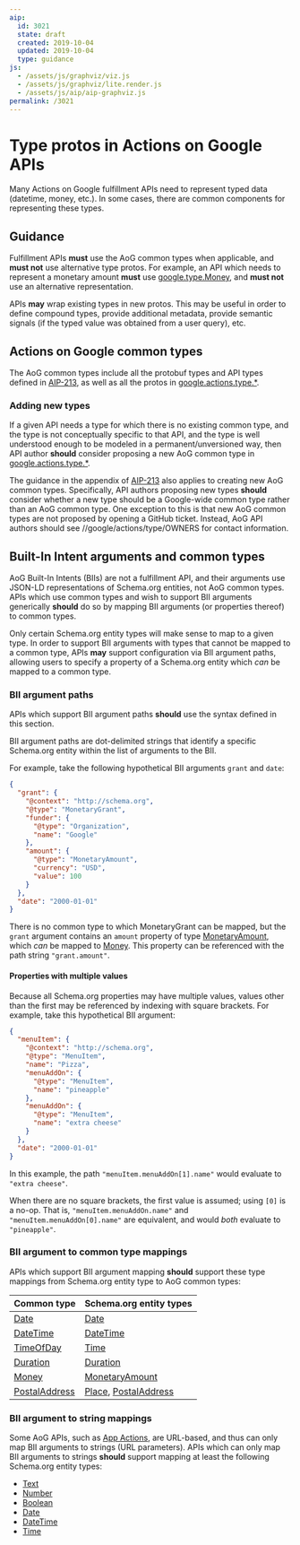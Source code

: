 ```yaml
---
aip:
  id: 3021
  state: draft
  created: 2019-10-04
  updated: 2019-10-04
  type: guidance
js:
  - /assets/js/graphviz/viz.js
  - /assets/js/graphviz/lite.render.js
  - /assets/js/aip/aip-graphviz.js
permalink: /3021
---
```


# Type protos in Actions on Google APIs

Many Actions on Google fulfillment APIs need to represent typed data (datetime,
money, etc.). In some cases, there are common components for representing these
types.

## Guidance

Fulfillment APIs **must** use the AoG common types when applicable, and **must
not** use alternative type protos. For example, an API which needs to represent
a monetary amount **must** use [google.type.Money][money], and **must not** use
an alternative representation.

APIs **may** wrap existing types in new protos. This may be useful in order to
define compound types, provide additional metadata, provide semantic signals
(if the typed value was obtained from a user query), etc.

## Actions on Google common types

The AoG common types include all the protobuf types and API types defined in
[AIP-213][], as well as all the protos in
[google.actions.type.\*][actions-type].

### Adding new types

If a given API needs a type for which there is no existing common type, and the
type is not conceptually specific to that API, and the type is well understood
enough to be modeled in a permanent/unversioned way, then API author **should**
consider proposing a new AoG common type in
[google.actions.type.\*][actions-type].

The guidance in the appendix of [AIP-213][] also applies to creating new AoG
common types. Specifically, API authors proposing new types **should** consider
whether a new type should be a Google-wide common type rather than an AoG
common type. One exception to this is that new AoG common types are not
proposed by opening a GitHub ticket. Instead, AoG API authors should see
//google/actions/type/OWNERS for contact information.

## Built-In Intent arguments and common types

AoG Built-In Intents (BIIs) are not a fulfillment API, and their arguments use
JSON-LD representations of Schema.org entities, not AoG common types. APIs
which use common types and wish to support BII arguments generically **should**
do so by mapping BII arguments (or properties thereof) to common types.

Only certain Schema.org entity types will make sense to map to a given type. In
order to support BII arguments with types that cannot be mapped to a common
type, APIs **may** support configuration via BII argument paths, allowing users
to specify a property of a Schema.org entity which _can_ be mapped to a common
type.

### BII argument paths

APIs which support BII argument paths **should** use the syntax defined in this
section.

BII argument paths are dot-delimited strings that identify a specific
Schema.org entity within the list of arguments to the BII.

For example, take the following hypothetical BII arguments `grant` and `date`:

```json
{
  "grant": {
    "@context": "http://schema.org",
    "@type": "MonetaryGrant",
    "funder": {
      "@type": "Organization",
      "name": "Google"
    },
    "amount": {
      "@type": "MonetaryAmount",
      "currency": "USD",
      "value": 100
    }
  },
  "date": "2000-01-01"
}
```

There is no common type to which MonetaryGrant can be mapped, but the `grant`
argument contains an `amount` property of type [MonetaryAmount][], which _can_
be mapped to [Money][]. This property can be referenced with the path string
`"grant.amount"`.

#### Properties with multiple values

Because all Schema.org properties may have multiple values, values other than
the first may be referenced by indexing with square brackets. For example, take
this hypothetical BII argument:

```json
{
  "menuItem": {
    "@context": "http://schema.org",
    "@type": "MenuItem",
    "name": "Pizza",
    "menuAddOn": {
      "@type": "MenuItem",
      "name": "pineapple"
    },
    "menuAddOn": {
      "@type": "MenuItem",
      "name": "extra cheese"
    }
  },
  "date": "2000-01-01"
}
```

In this example, the path `"menuItem.menuAddOn[1].name"` would evaluate to
`"extra cheese"`.

When there are no square brackets, the first value is assumed; using `[0]` is a
no-op. That is, `"menuItem.menuAddOn.name"` and `"menuItem.menuAddOn[0].name"`
are equivalent, and would _both_ evaluate to `"pineapple"`.

### BII argument to common type mappings

APIs which support BII argument mapping **should** support these type mappings
from Schema.org entity type to AoG common types:

| Common type       | Schema.org entity types                          |
| ----------------- | ------------------------------------------------ |
| [Date][]          | [Date][schema-date]                              |
| [DateTime][]      | [DateTime][schema-datetime]                      |
| [TimeOfDay][]     | [Time][]                                         |
| [Duration][]      | [Duration][schema-duration]                      |
| [Money][]         | [MonetaryAmount][]                               |
| [PostalAddress][] | [Place][], [PostalAddress][schema-postaladdress] |

### BII argument to string mappings

Some AoG APIs, such as [App Actions][], are URL-based, and thus can only map
BII arguments to strings (URL parameters). APIs which can only map BII
arguments to strings **should** support mapping at least the following
Schema.org entity types:

- [Text][]
- [Number][]
- [Boolean][]
- [Date][schema-date]
- [DateTime][schema-datetime]
- [Time][]

<!-- prettier-ignore-start -->
[aip-213]: ../0213.md
[date]: https://github.com/googleapis/api-common-protos/tree/master/google/type/date.proto
[datetime]: https://github.com/googleapis/api-common-protos/tree/master/google/type/datetime.proto
[timeofday]: https://github.com/googleapis/api-common-protos/tree/master/google/type/timeofday.proto
[duration]: https://github.com/protocolbuffers/protobuf/tree/master/src/google/protobuf/duration.proto
[money]: https://github.com/googleapis/api-common-protos/tree/master/google/type/money.proto
[postaladdress]: https://github.com/googleapis/api-common-protos/tree/master/google/type/postal_address.proto
[type]: https://github.com/googleapis/api-common-protos/tree/master/google/type/
[actions-type]: https://github.com/googleapis/api-common-protos/tree/master/google/actions/type/
[app actions]: https://developers.google.com/actions/appactions/overview
[schema-date]: https://schema.org/Date
[schema-datetime]: https://schema.org/DateTime
[time]: https://schema.org/Time
[schema-duration]: http://schema.org/Duration
[monetaryamount]: https://schema.org/MonetaryAmount
[place]: https://schema.org/Place
[schema-postaladdress]: https://schema.org/PostalAddress
[text]: https://schema.org/Text
[number]: https://schema.org/Number
[boolean]: https://schema.org/Boolean
<!-- prettier-ignore-end -->
